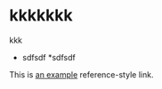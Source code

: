 
# kkkkkkk

kkk

* sdfsdf
*sdfsdf

This is [an example][id] reference-style link.

[id]: http://example.com/  "Optional Title Here"
